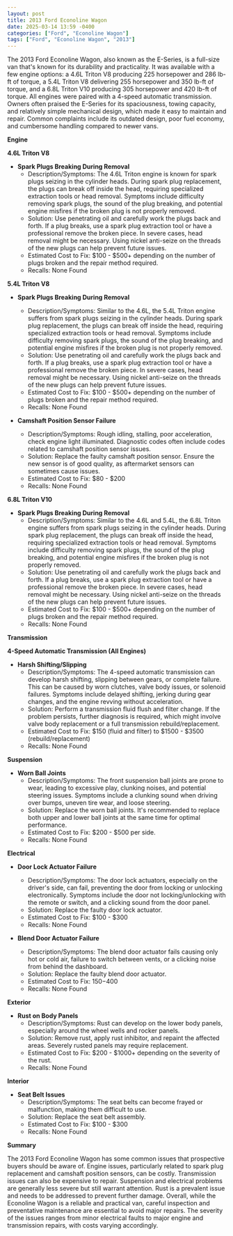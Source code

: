 ```yaml
---
layout: post
title: 2013 Ford Econoline Wagon
date: 2025-03-14 13:59 -0400
categories: ["Ford", "Econoline Wagon"]
tags: ["Ford", "Econoline Wagon", "2013"]
---
```

The 2013 Ford Econoline Wagon, also known as the E-Series, is a full-size van that's known for its durability and practicality. It was available with a few engine options: a 4.6L Triton V8 producing 225 horsepower and 286 lb-ft of torque, a 5.4L Triton V8 delivering 255 horsepower and 350 lb-ft of torque, and a 6.8L Triton V10 producing 305 horsepower and 420 lb-ft of torque. All engines were paired with a 4-speed automatic transmission. Owners often praised the E-Series for its spaciousness, towing capacity, and relatively simple mechanical design, which made it easy to maintain and repair. Common complaints include its outdated design, poor fuel economy, and cumbersome handling compared to newer vans.

**Engine**

**4.6L Triton V8**
*   **Spark Plugs Breaking During Removal**
    *   Description/Symptoms: The 4.6L Triton engine is known for spark plugs seizing in the cylinder heads. During spark plug replacement, the plugs can break off inside the head, requiring specialized extraction tools or head removal. Symptoms include difficulty removing spark plugs, the sound of the plug breaking, and potential engine misfires if the broken plug is not properly removed.
    *   Solution: Use penetrating oil and carefully work the plugs back and forth. If a plug breaks, use a spark plug extraction tool or have a professional remove the broken piece. In severe cases, head removal might be necessary. Using nickel anti-seize on the threads of the new plugs can help prevent future issues.
    *   Estimated Cost to Fix: $100 - $500+ depending on the number of plugs broken and the repair method required.
    *   Recalls: None Found

**5.4L Triton V8**

*   **Spark Plugs Breaking During Removal**
    *   Description/Symptoms: Similar to the 4.6L, the 5.4L Triton engine suffers from spark plugs seizing in the cylinder heads. During spark plug replacement, the plugs can break off inside the head, requiring specialized extraction tools or head removal. Symptoms include difficulty removing spark plugs, the sound of the plug breaking, and potential engine misfires if the broken plug is not properly removed.
    *   Solution: Use penetrating oil and carefully work the plugs back and forth. If a plug breaks, use a spark plug extraction tool or have a professional remove the broken piece. In severe cases, head removal might be necessary. Using nickel anti-seize on the threads of the new plugs can help prevent future issues.
    *   Estimated Cost to Fix: $100 - $500+ depending on the number of plugs broken and the repair method required.
    *   Recalls: None Found

* **Camshaft Position Sensor Failure**
    * Description/Symptoms: Rough idling, stalling, poor acceleration, check engine light illuminated. Diagnostic codes often include codes related to camshaft position sensor issues.
    * Solution: Replace the faulty camshaft position sensor. Ensure the new sensor is of good quality, as aftermarket sensors can sometimes cause issues.
    * Estimated Cost to Fix: $80 - $200
    * Recalls: None Found

**6.8L Triton V10**

*   **Spark Plugs Breaking During Removal**
    *   Description/Symptoms: Similar to the 4.6L and 5.4L, the 6.8L Triton engine suffers from spark plugs seizing in the cylinder heads. During spark plug replacement, the plugs can break off inside the head, requiring specialized extraction tools or head removal. Symptoms include difficulty removing spark plugs, the sound of the plug breaking, and potential engine misfires if the broken plug is not properly removed.
    *   Solution: Use penetrating oil and carefully work the plugs back and forth. If a plug breaks, use a spark plug extraction tool or have a professional remove the broken piece. In severe cases, head removal might be necessary. Using nickel anti-seize on the threads of the new plugs can help prevent future issues.
    *   Estimated Cost to Fix: $100 - $500+ depending on the number of plugs broken and the repair method required.
    *   Recalls: None Found

**Transmission**

**4-Speed Automatic Transmission (All Engines)**

* **Harsh Shifting/Slipping**
    *   Description/Symptoms: The 4-speed automatic transmission can develop harsh shifting, slipping between gears, or complete failure. This can be caused by worn clutches, valve body issues, or solenoid failures. Symptoms include delayed shifting, jerking during gear changes, and the engine revving without acceleration.
    *   Solution: Perform a transmission fluid flush and filter change. If the problem persists, further diagnosis is required, which might involve valve body replacement or a full transmission rebuild/replacement.
    *   Estimated Cost to Fix: $150 (fluid and filter) to $1500 - $3500 (rebuild/replacement)
    *   Recalls: None Found

**Suspension**

*   **Worn Ball Joints**
    *   Description/Symptoms: The front suspension ball joints are prone to wear, leading to excessive play, clunking noises, and potential steering issues. Symptoms include a clunking sound when driving over bumps, uneven tire wear, and loose steering.
    *   Solution: Replace the worn ball joints. It's recommended to replace both upper and lower ball joints at the same time for optimal performance.
    *   Estimated Cost to Fix: $200 - $500 per side.
    *   Recalls: None Found

**Electrical**

*   **Door Lock Actuator Failure**
    *   Description/Symptoms: The door lock actuators, especially on the driver's side, can fail, preventing the door from locking or unlocking electronically. Symptoms include the door not locking/unlocking with the remote or switch, and a clicking sound from the door panel.
    *   Solution: Replace the faulty door lock actuator.
    *   Estimated Cost to Fix: $100 - $300
    *   Recalls: None Found

*   **Blend Door Actuator Failure**
    *   Description/Symptoms: The blend door actuator fails causing only hot or cold air, failure to switch between vents, or a clicking noise from behind the dashboard.
    *   Solution: Replace the faulty blend door actuator.
    *   Estimated Cost to Fix: $150-$400
    *   Recalls: None Found

**Exterior**

*   **Rust on Body Panels**
    *   Description/Symptoms: Rust can develop on the lower body panels, especially around the wheel wells and rocker panels.
    *   Solution: Remove rust, apply rust inhibitor, and repaint the affected areas. Severely rusted panels may require replacement.
    *   Estimated Cost to Fix: $200 - $1000+ depending on the severity of the rust.
    *   Recalls: None Found

**Interior**

*   **Seat Belt Issues**
    *   Description/Symptoms: The seat belts can become frayed or malfunction, making them difficult to use.
    *   Solution: Replace the seat belt assembly.
    *   Estimated Cost to Fix: $100 - $300
    *   Recalls: None Found

**Summary**

The 2013 Ford Econoline Wagon has some common issues that prospective buyers should be aware of. Engine issues, particularly related to spark plug replacement and camshaft position sensors, can be costly. Transmission issues can also be expensive to repair. Suspension and electrical problems are generally less severe but still warrant attention. Rust is a prevalent issue and needs to be addressed to prevent further damage. Overall, while the Econoline Wagon is a reliable and practical van, careful inspection and preventative maintenance are essential to avoid major repairs. The severity of the issues ranges from minor electrical faults to major engine and transmission repairs, with costs varying accordingly.

